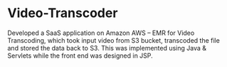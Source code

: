 # Video-Transcoder
Developed a SaaS application on Amazon AWS – EMR for Video Transcoding, which took input video from S3 bucket, transcoded the file and stored the data back to S3. This was implemented using Java &amp; Servlets while the front end was designed in JSP.

